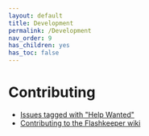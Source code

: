 ```yaml
---
layout: default
title: Development
permalink: /Development
nav_order: 9
has_children: yes
has_toc: false
---
```


Contributing
====

* [Issues tagged with "Help Wanted"](https://github.com/tlaurion/flashkeeper/labels/help%20wanted)
* [Contributing to the Flashkeeper wiki](/Contributing-to-Flashkeeper-wiki/)
